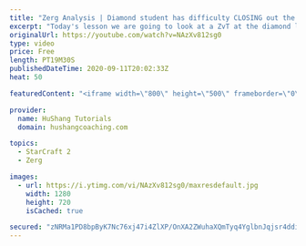 ```yaml
---
title: "Zerg Analysis | Diamond student has difficulty CLOSING out the MATCH [Starcraft 2]"
excerpt: "Today's lesson we are going to look at a ZvT at the diamond level focusing on the Zerg Analysis. The zerg manages to get into a very strong position but has difficulty closing it out. Let's learn how we can approach this scenario better!  Zerg Analysis | Diamond student has difficulty CLOSING out the"
originalUrl: https://youtube.com/watch?v=NAzXv812sg0
type: video
price: Free
length: PT19M30S
publishedDateTime: 2020-09-11T20:02:33Z
heat: 50

featuredContent: "<iframe width=\"800\" height=\"500\" frameborder=\"0\" src=\"https://www.youtube.com/embed/NAzXv812sg0\" allow=\"accelerometer; autoplay; encrypted-media; gyroscope; picture-in-picture\" allowfullscreen></iframe>"

provider:
  name: HuShang Tutorials
  domain: hushangcoaching.com

topics:
  - StarCraft 2
  - Zerg

images:
  - url: https://i.ytimg.com/vi/NAzXv812sg0/maxresdefault.jpg
    width: 1280
    height: 720
    isCached: true

secured: "zNRMa1PD8bpByK7Nc76xj47i4ZlXP/OnXA2ZWuhaXQmTyq4YglbnJqjsr4ddi5Il8YbnoRnFnl+AU7p+HwEn01Gtae6qf9EHVoc/CWUaIkD21sMqO2LYJgNpNNqkZECvSijuWOch1dZM21gs6Cm2iUwnt4Iq1ZHWlCBIfob+7n22cGugtGDmZrbZqTYHiKmwAhMkH1jcInN+Jl2amg48M/AzYRqkSiBTerV3N+0GjMbkoK/tYFWhGtHMWf67fv6VMRMIlMjIF5Hz5gC+tLds113r71OoM8p22TFoHiVElfEz1vqyohxCs6L/QSvI4nygjzTMIYWqK3fPITiR/A3YQ0zQDKml8qbApOOe/zbyRFVCfzEn/KrnZBGVK1yEHCVPkB+1snd8JxzC0yMyZE6hx4sjkywUOPj7pg0sRkK2Xc4=;AIpRtWO8qeofQDxJuqVlhw=="
---
```


